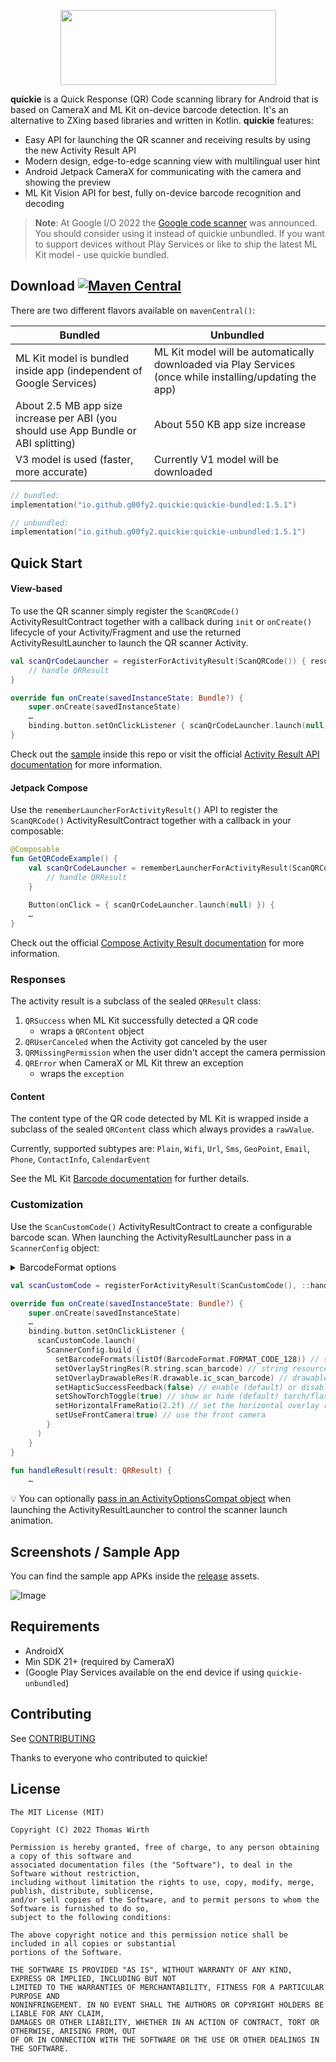 <p align="center">
  <img width="345" height="120" src="https://raw.githubusercontent.com/G00fY2/quickie/gh-pages/media/logo.png">
</p>

**quickie** is a Quick Response (QR) Code scanning library for Android that is based on CameraX and ML Kit on-device barcode detection. It's an alternative to ZXing based libraries and written in Kotlin. **quickie** features:
- Easy API for launching the QR scanner and receiving results by using the new Activity Result API
- Modern design, edge-to-edge scanning view with multilingual user hint
- Android Jetpack CameraX for communicating with the camera and showing the preview
- ML Kit Vision API for best, fully on-device barcode recognition and decoding

> **Note**: At Google I/O 2022 the [Google code scanner](https://developers.google.com/ml-kit/code-scanner) was announced. You should consider using it instead of quickie unbundled. If you want to support devices without Play Services or like to ship the latest ML Kit model - use quickie bundled.

## Download [![Maven Central](https://img.shields.io/maven-central/v/io.github.g00fy2.quickie/quickie-unbundled)](https://search.maven.org/search?q=g:io.github.g00fy2.quickie)
There are two different flavors available on `mavenCentral()`:

| Bundled                                                                             | Unbundled                                                                                                |
|-------------------------------------------------------------------------------------|----------------------------------------------------------------------------------------------------------|
| ML Kit model is bundled inside app (independent of Google Services)                 | ML Kit model will be automatically downloaded via Play Services (once while installing/updating the app) |
| About 2.5 MB app size increase per ABI (you should use App Bundle or ABI splitting) | About 550 KB app size increase                                                                           |
| V3 model is used (faster, more accurate)                                            | Currently V1 model will be downloaded                                                                    |

```kotlin
// bundled:  
implementation("io.github.g00fy2.quickie:quickie-bundled:1.5.1")

// unbundled:
implementation("io.github.g00fy2.quickie:quickie-unbundled:1.5.1")
```

## Quick Start

#### View-based
To use the QR scanner simply register the `ScanQRCode()` ActivityResultContract together with a callback during `init` or `onCreate()` lifecycle of your Activity/Fragment and use the returned ActivityResultLauncher to launch the QR scanner Activity.
```kotlin
val scanQrCodeLauncher = registerForActivityResult(ScanQRCode()) { result ->
    // handle QRResult
}

override fun onCreate(savedInstanceState: Bundle?) {
    super.onCreate(savedInstanceState)
    …
    binding.button.setOnClickListener { scanQrCodeLauncher.launch(null) }
}
```

Check out the [sample](https://github.com/G00fY2/quickie/tree/develop/sample) inside this repo or visit the official [Activity Result API documentation](https://developer.android.com/training/basics/intents/result) for more information.

#### Jetpack Compose
Use the `rememberLauncherForActivityResult()` API to register the `ScanQRCode()` ActivityResultContract together with a callback in your composable:
```kotlin
@Composable
fun GetQRCodeExample() {
    val scanQrCodeLauncher = rememberLauncherForActivityResult(ScanQRCode()) { result ->
        // handle QRResult
    }
    
    Button(onClick = { scanQrCodeLauncher.launch(null) }) {
    …
}
```
Check out the official [Compose Activity Result documentation](https://developer.android.com/jetpack/compose/libraries#activity_result) for more information.

### Responses
The activity result is a subclass of the sealed `QRResult` class: 

1. `QRSuccess` when ML Kit successfully detected a QR code
   * wraps a `QRContent` object
1. `QRUserCanceled` when the Activity got canceled by the user
1. `QRMissingPermission` when the user didn't accept the camera permission
1. `QRError` when CameraX or ML Kit threw an exception
   * wraps the `exception`

#### Content
The content type of the QR code detected by ML Kit is wrapped inside a subclass of the sealed `QRContent` class which always provides a `rawValue`.

Currently, supported subtypes are:
`Plain`, `Wifi`, `Url`, `Sms`, `GeoPoint`, `Email`, `Phone`, `ContactInfo`, `CalendarEvent`

See the ML Kit [Barcode documentation](https://developers.google.com/android/reference/com/google/mlkit/vision/barcode/common/Barcode#nested-class-summary) for further details.

### Customization
Use the `ScanCustomCode()` ActivityResultContract to create a configurable barcode scan. When launching the ActivityResultLauncher pass in a `ScannerConfig` object:

<details>
  <summary>BarcodeFormat options</summary>

```kotlin
BarcodeFormat.FORMAT_ALL_FORMATS
BarcodeFormat.FORMAT_CODE_128
BarcodeFormat.FORMAT_CODE_39
BarcodeFormat.FORMAT_CODE_93
BarcodeFormat.FORMAT_CODABAR
BarcodeFormat.FORMAT_DATA_MATRIX
BarcodeFormat.FORMAT_EAN_13
BarcodeFormat.FORMAT_EAN_8
BarcodeFormat.FORMAT_ITF
BarcodeFormat.FORMAT_QR_CODE
BarcodeFormat.FORMAT_UPC_A
BarcodeFormat.FORMAT_UPC_E
BarcodeFormat.FORMAT_PDF417
BarcodeFormat.FORMAT_AZTEC
```
</details>

```kotlin
val scanCustomCode = registerForActivityResult(ScanCustomCode(), ::handleResult)

override fun onCreate(savedInstanceState: Bundle?) {
    super.onCreate(savedInstanceState)
    …
    binding.button.setOnClickListener {
      scanCustomCode.launch(
        ScannerConfig.build {
          setBarcodeFormats(listOf(BarcodeFormat.FORMAT_CODE_128)) // set interested barcode formats
          setOverlayStringRes(R.string.scan_barcode) // string resource used for the scanner overlay
          setOverlayDrawableRes(R.drawable.ic_scan_barcode) // drawable resource used for the scanner overlay
          setHapticSuccessFeedback(false) // enable (default) or disable haptic feedback when a barcode was detected
          setShowTorchToggle(true) // show or hide (default) torch/flashlight toggle button
          setHorizontalFrameRatio(2.2f) // set the horizontal overlay ratio (default is 1 / square frame)
          setUseFrontCamera(true) // use the front camera
        }
      )
    }
}

fun handleResult(result: QRResult) {
    …
```
:bulb: You can optionally [pass in an ActivityOptionsCompat object](https://developer.android.com/reference/androidx/activity/result/ActivityResultLauncher#launch(I,%20androidx.core.app.ActivityOptionsCompat)) when launching the ActivityResultLauncher to control the scanner launch animation.

## Screenshots / Sample App
You can find the sample app APKs inside the [release](https://github.com/G00fY2/quickie/releases) assets.

![Image](https://raw.githubusercontent.com/G00fY2/quickie/gh-pages/media/quickie-device-demo.png)

## Requirements
* AndroidX
* Min SDK 21+ (required by CameraX)
* (Google Play Services available on the end device if using `quickie-unbundled`)

## Contributing
See [CONTRIBUTING](CONTRIBUTING.md)

Thanks to everyone who contributed to quickie!

## License
    The MIT License (MIT)

    Copyright (C) 2022 Thomas Wirth

    Permission is hereby granted, free of charge, to any person obtaining a copy of this software and
    associated documentation files (the "Software"), to deal in the Software without restriction,
    including without limitation the rights to use, copy, modify, merge, publish, distribute, sublicense,
    and/or sell copies of the Software, and to permit persons to whom the Software is furnished to do so,
    subject to the following conditions:

    The above copyright notice and this permission notice shall be included in all copies or substantial
    portions of the Software.

    THE SOFTWARE IS PROVIDED "AS IS", WITHOUT WARRANTY OF ANY KIND, EXPRESS OR IMPLIED, INCLUDING BUT NOT
    LIMITED TO THE WARRANTIES OF MERCHANTABILITY, FITNESS FOR A PARTICULAR PURPOSE AND
    NONINFRINGEMENT. IN NO EVENT SHALL THE AUTHORS OR COPYRIGHT HOLDERS BE LIABLE FOR ANY CLAIM,
    DAMAGES OR OTHER LIABILITY, WHETHER IN AN ACTION OF CONTRACT, TORT OR OTHERWISE, ARISING FROM, OUT
    OF OR IN CONNECTION WITH THE SOFTWARE OR THE USE OR OTHER DEALINGS IN THE SOFTWARE.

